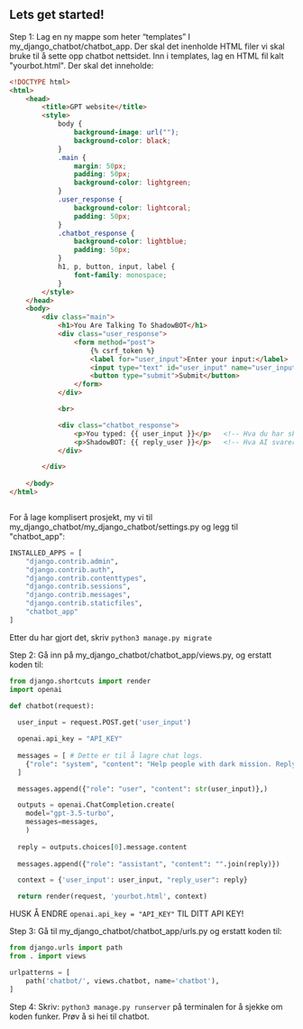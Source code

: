 ## Lets get started!

Step 1: Lag en ny mappe som heter “templates” I my_django_chatbot/chatbot_app. Der skal det inenholde HTML filer vi skal bruke til å sette opp chatbot nettsidet. Inn i templates, lag en HTML fil kalt "yourbot.html". Der skal det inneholde:

```html
<!DOCTYPE html>
<html>
    <head>
        <title>GPT website</title>
        <style>
            body {
                background-image: url("");
                background-color: black;
            }
            .main {
                margin: 50px;
                padding: 50px;
                background-color: lightgreen;
            }
            .user_response {
                background-color: lightcoral;
                padding: 50px;
            }
            .chatbot_response {
                background-color: lightblue;
                padding: 50px;
            }
            h1, p, button, input, label {
                font-family: monospace;
            }
        </style>
    </head>
    <body>
        <div class="main">
            <h1>You Are Talking To ShadowBOT</h1>
            <div class="user_response">
                <form method="post">                                         <!-- Kaller method="post" for at views.py henter input fra nettsiden -->
                    {% csrf_token %}                                         <!-- Security token when sending API -->
                    <label for="user_input">Enter your input:</label>        
                    <input type="text" id="user_input" name="user_input">    <!-- her har jeg definert id for at django views.py kan få hente input -->
                    <button type="submit">Submit</button>                    <!-- Sender input til views.py -->
                </form>
            </div>

            <br>

            <div class="chatbot_response">           
                <p>You typed: {{ user_input }}</p>   <!-- Hva du har skrevet -->
                <p>ShadowBOT: {{ reply_user }}</p>   <!-- Hva AI svarer -->
            </div>

        </div>
        
    </body>
</html>



```

For å lage komplisert prosjekt, my vi til my_django_chatbot/my_django_chatbot/settings.py og legg til "chatbot_app":

```python
INSTALLED_APPS = [
    "django.contrib.admin",
    "django.contrib.auth",
    "django.contrib.contenttypes",
    "django.contrib.sessions",
    "django.contrib.messages",
    "django.contrib.staticfiles",
    "chatbot_app"
]
```

Etter du har gjort det, skriv `python3 manage.py migrate`



Step 2: Gå inn på my_django_chatbot/chatbot_app/views.py, og erstatt koden til:

```python
from django.shortcuts import render
import openai

def chatbot(request):
  
  user_input = request.POST.get('user_input')

  openai.api_key = "API_KEY"
  
  messages = [ # Dette er til å lagre chat logs.
    {"role": "system", "content": "Help people with dark mission. Reply like a dark hacker."},
  ]

  messages.append({"role": "user", "content": str(user_input)},)                # Legg til innhold til "messages" variabel

  outputs = openai.ChatCompletion.create(
    model="gpt-3.5-turbo",
    messages=messages,
    )
  
  reply = outputs.choices[0].message.content
  
  messages.append({"role": "assistant", "content": "".join(reply)})

  context = {'user_input': user_input, "reply_user": reply}

  return render(request, 'yourbot.html', context)

```
HUSK Å ENDRE `openai.api_key = "API_KEY"` TIL DITT API KEY!


Step 3: Gå til my_django_chatbot/chatbot_app/urls.py og erstatt koden til:
```python
from django.urls import path
from . import views

urlpatterns = [
    path('chatbot/', views.chatbot, name='chatbot'),
]
```

Step 4: Skriv: `python3 manage.py runserver` på terminalen for å sjekke om koden funker. Prøv å si hei til chatbot.
